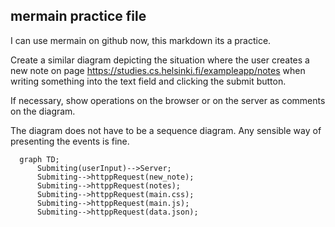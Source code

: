 ## mermain practice file

I can use mermain on github now, this markdown its a practice.


Create a similar diagram depicting the situation where the user creates a new note on page https://studies.cs.helsinki.fi/exampleapp/notes when writing something into the text field and clicking the submit button.

If necessary, show operations on the browser or on the server as comments on the diagram.

The diagram does not have to be a sequence diagram. Any sensible way of presenting the events is fine.
```mermaid
  graph TD;
      Submiting(userInput)-->Server;
      Submiting-->httppRequest(new_note);
      Submiting-->httppRequest(notes);
      Submiting-->httppRequest(main.css);
      Submiting-->httppRequest(main.js);
      Submiting-->httppRequest(data.json);
```
